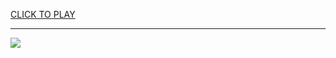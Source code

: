 
<a href="https://premium76.site?title=unblocked_games_36&ref=13M">CLICK TO PLAY</a></h3>
<hr>

<a href="https://premium76.site?title=unblocked_games_36&ref=13M"><img src="https://clearcache.store/games.png"></a>



